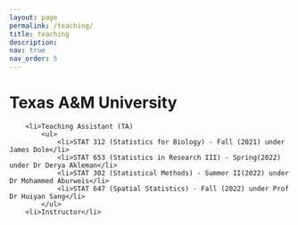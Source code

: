 ```yaml
---
layout: page
permalink: /teaching/
title: teaching
description: 
nav: true
nav_order: 5
---
```


<html>
<head>
    <title>Below is the list of courses for which I was either a teaching assistant or an instructor</title>
</head>
    <h1>Texas A&M University</h1>
    
        <li>Teaching Assistant (TA)
            <ul>
                <li>STAT 312 (Statistics for Biology) - Fall (2021) under James Dole</li>
                <li>STAT 653 (Statistics in Research III) - Spring(2022) under Dr Derya Akleman</li>
                <li>STAT 302 (Statistical Methods) - Summer II(2022) under Dr Mohammed Aburweis</li>
                <li>STAT 647 (Spatial Statistics) - Fall (2022) under Prof Dr Huiyan Sang</li>
            </ul>
        <li>Instructor</li>



